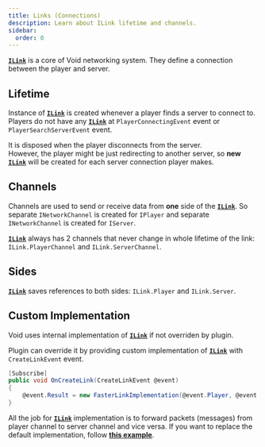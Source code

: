 ```yaml
---
title: Links (Connections)
description: Learn about ILink lifetime and channels.
sidebar:
  order: 0
---
```


[**`ILink`**](https://github.com/caunt/Void/blob/main/src/Api/Links/ILink.cs) is a core of Void networking system.
They define a connection between the player and server.

## Lifetime
Instance of [**`ILink`**](https://github.com/caunt/Void/blob/main/src/Api/Links/ILink.cs) is created whenever a player finds a server to connect to.  
Players do not have any [**`ILink`**](https://github.com/caunt/Void/blob/main/src/Api/Links/ILink.cs) at `PlayerConnectingEvent` event or `PlayerSearchServerEvent` event.

It is disposed when the player disconnects from the server.  
However, the player might be just redirecting to another server, so **new** [**`ILink`**](https://github.com/caunt/Void/blob/main/src/Api/Links/ILink.cs) will be created for each server connection player makes.

## Channels
Channels are used to send or receive data from **one** side of the [**`ILink`**](https://github.com/caunt/Void/blob/main/src/Api/Links/ILink.cs).
So separate `INetworkChannel` is created for `IPlayer` and separate `INetworkChannel` is created for `IServer`.

[**`ILink`**](https://github.com/caunt/Void/blob/main/src/Api/Links/ILink.cs) always has 2 channels that never change in whole lifetime of the link: `ILink.PlayerChannel` and `ILink.ServerChannel`.

## Sides
[**`ILink`**](https://github.com/caunt/Void/blob/main/src/Api/Links/ILink.cs) saves references to both sides: `ILink.Player` and `ILink.Server`.

## Custom Implementation
Void uses internal implementation of [**`ILink`**](https://github.com/caunt/Void/blob/main/src/Api/Links/ILink.cs) if not overriden by plugin.

Plugin can override it by providing custom implementation of [**`ILink`**](https://github.com/caunt/Void/blob/main/src/Api/Links/ILink.cs) with `CreateLinkEvent` event.
```csharp
[Subscribe]
public void OnCreateLink(CreateLinkEvent @event)
{
    @event.Result = new FasterLinkImplementation(@event.Player, @event.Server);
}
```

All the job for [**`ILink`**](https://github.com/caunt/Void/blob/main/src/Api/Links/ILink.cs) implementation is to forward packets (messages) from player channel to server channel and vice versa.
If you want to replace the default implementation, follow [**this example**](https://github.com/caunt/Void/blob/main/src/Platform/Links/Link.cs).